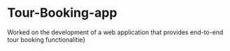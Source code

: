 # Tour-Booking-app
Worked on the development of a web application that provides end-to-end tour booking functionalitie}
